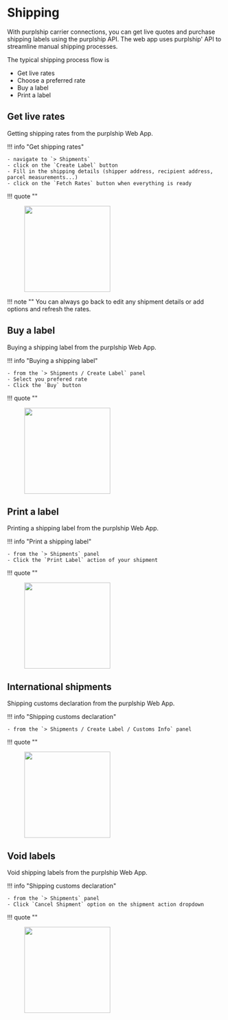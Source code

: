 # Shipping

With purplship carrier connections, you can get live quotes and purchase shipping labels using the purplship API.
The web app uses purplship' API to streamline manual shipping processes.

The typical shipping process flow is

- Get live rates
- Choose a preferred rate
- Buy a label
- Print a label

## Get live rates

Getting shipping rates from the purplship Web App.

!!! info "Get shipping rates"
   
    - navigate to `> Shipments`
    - click on the `Create Label` button
    - Fill in the shipping details (shipper address, recipient address, parcel measurements...)
    - click on the `Fetch Rates` button when everything is ready

!!! quote ""
    <figure>
      <img src="/tutos/shipping-live-rates.gif" height="200" />
    </figure>


!!! note ""
    You can always go back to edit any shipment details or add options and refresh the rates. 


## Buy a label

Buying a shipping label from the purplship Web App.

!!! info "Buying a shipping label"

    - from the `> Shipments / Create Label` panel
    - Select you prefered rate
    - Click the `Buy` button

!!! quote ""
    <figure>
      <img src="/tutos/shipping-label-purchase.gif" height="200" />
    </figure>


## Print a label

Printing a shipping label from the purplship Web App.

!!! info "Print a shipping label"

    - from the `> Shipments` panel
    - Click the `Print Label` action of your shipment

!!! quote ""
    <figure>
      <img src="/tutos/printing-label.gif" height="200" />
    </figure>


## International shipments

Shipping customs declaration from the purplship Web App.

!!! info "Shipping customs declaration"

    - from the `> Shipments / Create Label / Customs Info` panel

!!! quote ""
    <figure>
      <img src="/tutos/shipping-international-config.gif" height="200" />
    </figure>


## Void labels

Void shipping labels from the purplship Web App.

!!! info "Shipping customs declaration"

    - from the `> Shipments` panel
    - Click `Cancel Shipment` option on the shipment action dropdown 

!!! quote ""
    <figure>
      <img src="/tutos/void-shipping-label.gif" height="200" />
    </figure>

